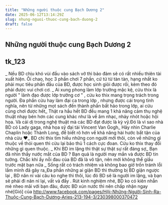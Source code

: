 ```yaml
---
title: "Những người thuộc cung Bạch Dương 2"
date: 2025-06-12T13:14:29Z
slug: nhung-nguoi-thuoc-cung-bach-duong-2
draft: false
---
```


## Những người thuộc cung Bạch Dương 2

## tk_123

_ Nếu BD chịu khó vùi đầu vào sách vở thì bảo đảm sẽ có rất nhiều thiên tài xuất hiện. Ôi chao, học 3 phần chơi 7 phần, cứ từ từ tàn tàn, hạng nhất ko phải mục tiêu phấn đấu của BD, được học sinh giỏi được rồi, kèm theo đó phải được vui chơi cơ. _ Ai xung phong làm lớp trưởng mặc kệ, cừu thix là người " lãnh đạo được lớp trưởng cơ " , cừu ko thix mang trọng trách trong người. Đa phần cừu hay làm đại ca trong lớp , nhưng được cái trọng tình nghĩa, nên từ những mọt sách đến thành phần bất hảo trong lớp, ai cừu cũng chơi được hết_ Thật ra hầu hết BD đều mang 1 khả năng cảm thụ nghệ thuật nhạy bén hơn các cung khác như là về âm nhạc, nhảy nhót hoặc hội họa. Và cái dị trong nghệ thuật mà các BD đạt được là kỳ vỹ.Đó là vì sao nhà BD có Lady gaga, nhà họa sỹ đại tài Vincent Van Gogh_ Hãy nhìn Charlie Chaplin hoặc Thành Long, để biết rõ hơn về khả năng hài hước bất tận của nhà cừu ♥_ BD chỉ thix tìm hiểu những con người mới thôi, còn về những gì thuộc về thói quen thì cừu lại bảo thủ 1 cách cực đoan. Cừu ko thix thay đổi những gì quen thuộc. _ Khi BD im lặng thì thật sự thật sự rất đáng sợ_ Bạn đã nhìn thấy nước mắt của BD ? Bạn quả là người may mắn và được BD tin tưởng. Chắc khi ấy nỗi đau của BD đã là vô tận, nên mới không thể giấu trước mặt bạn nữa _ Sống rất có trách nhiệm và không bao giờ trốn tránh lỗi lầm mình đã gây ra_Đa phần những ai giận BD thì thường bị BD giận ngược lại  , BD năn nỉ vài câu ko nghe thì thôi, lúc đó BD sẽ là người im lặng, và bạn sẽ phải đi năn nỉ lại, vất vả đấy . Rút kinh nghiệm nhé, BD ko có kiên nhẫn mè nheo mãi với bạn đâu, được BD xún nước thì nên chấp nhận ngay nhé[Gió] của http://www.facebook.com/pages/Hội-Những-Người-Sinh-Ra-Thuộc-Cung-Bạch-Dương-Aries-213-194-3/230398000370472